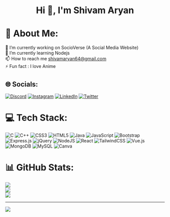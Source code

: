 <h1 align="center">Hi 👋, I'm Shivam Aryan</h1>

# 💫 About Me:
🔭 I’m currently working on SocioVerse (A Social Media Website)<br>🌱 I’m currently learning Nodejs <br>📫 How to reach me shivamaryan64@gmail.com<br>⚡ Fun fact : I love Anime


## 🌐 Socials:
[![Discord](https://img.shields.io/badge/Discord-%237289DA.svg?logo=discord&logoColor=white)](https://discord.gg/https://discord.gg/MZbAW7bB) [![Instagram](https://img.shields.io/badge/Instagram-%23E4405F.svg?logo=Instagram&logoColor=white)](https://www.instagram.com/shivam_aryann/) [![LinkedIn](https://img.shields.io/badge/LinkedIn-%230077B5.svg?logo=linkedin&logoColor=white)](https://www.linkedin.com/in/shivam-aryan-5643291b7/) [![Twitter](https://img.shields.io/badge/Twitter-%231DA1F2.svg?logo=Twitter&logoColor=white)](https://twitter.com/ShivamAryan21) 

# 💻 Tech Stack:
![C](https://img.shields.io/badge/c-%2300599C.svg?style=for-the-badge&logo=c&logoColor=white) ![C++](https://img.shields.io/badge/c++-%2300599C.svg?style=for-the-badge&logo=c%2B%2B&logoColor=white) ![CSS3](https://img.shields.io/badge/css3-%231572B6.svg?style=for-the-badge&logo=css3&logoColor=white) ![HTML5](https://img.shields.io/badge/html5-%23E34F26.svg?style=for-the-badge&logo=html5&logoColor=white) ![Java](https://img.shields.io/badge/java-%23ED8B00.svg?style=for-the-badge&logo=java&logoColor=white) ![JavaScript](https://img.shields.io/badge/javascript-%23323330.svg?style=for-the-badge&logo=javascript&logoColor=%23F7DF1E) ![Bootstrap](https://img.shields.io/badge/bootstrap-%23563D7C.svg?style=for-the-badge&logo=bootstrap&logoColor=white) ![Express.js](https://img.shields.io/badge/express.js-%23404d59.svg?style=for-the-badge&logo=express&logoColor=%2361DAFB) ![jQuery](https://img.shields.io/badge/jquery-%230769AD.svg?style=for-the-badge&logo=jquery&logoColor=white) ![NodeJS](https://img.shields.io/badge/node.js-6DA55F?style=for-the-badge&logo=node.js&logoColor=white) ![React](https://img.shields.io/badge/react-%2320232a.svg?style=for-the-badge&logo=react&logoColor=%2361DAFB) ![TailwindCSS](https://img.shields.io/badge/tailwindcss-%2338B2AC.svg?style=for-the-badge&logo=tailwind-css&logoColor=white) ![Vue.js](https://img.shields.io/badge/vuejs-%2335495e.svg?style=for-the-badge&logo=vuedotjs&logoColor=%234FC08D) ![MongoDB](https://img.shields.io/badge/MongoDB-%234ea94b.svg?style=for-the-badge&logo=mongodb&logoColor=white) ![MySQL](https://img.shields.io/badge/mysql-%2300f.svg?style=for-the-badge&logo=mysql&logoColor=white) ![Canva](https://img.shields.io/badge/Canva-%2300C4CC.svg?style=for-the-badge&logo=Canva&logoColor=white)
# 📊 GitHub Stats:
![](https://github-readme-stats.vercel.app/api?username=shivamxaryan&theme=radical&hide_border=false&include_all_commits=false&count_private=false)<br/>
![](https://github-readme-streak-stats.herokuapp.com/?user=shivamxaryan&theme=radical&hide_border=false)<br/>
![](https://github-readme-stats.vercel.app/api/top-langs/?username=shivamxaryan&theme=radical&hide_border=false&include_all_commits=false&count_private=false&layout=compact)


---
[![](https://visitcount.itsvg.in/api?id=shivamxaryan&icon=0&color=0)](https://visitcount.itsvg.in)

<!-- Proudly created with GPRM ( https://gprm.itsvg.in ) -->
